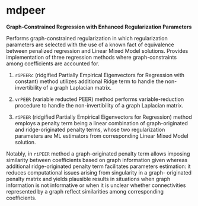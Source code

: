 
<!-- README.md is generated from README.Rmd. Please edit that file -->
mdpeer
======

**Graph-Constrained Regression with Enhanced Regularization Parameters**

Performs graph-constrained regularization in which regularization parameters are selected with the use of a known fact of equivalence between penalized regression and Linear Mixed Model solutions. Provides implementation of three regression methods where graph-constraints among coefficients are accounted for.

1.  `riPEERc` (ridgified Partially Empirical Eigenvectors for Regression with constant) method utilizes additional Ridge term to handle the non-invertibility of a graph Laplacian matrix.

2.  `vrPEER` (variable reducted PEER) method performs variable-reduction procedure to handle the non-invertibility of a graph Laplacian matrix.

3.  `riPEER` (ridgified Partially Empirical Eigenvectors for Regression) method employs a penalty term being a linear combination of graph-originated and ridge-originated penalty terms, whose two regularization parameters are ML estimators from corresponding Linear Mixed Model solution.

Notably, in `riPEER` method a graph-originated penalty term allows imposing similarity between coefficients based on graph information given whereas additional ridge-originated penalty term facilitates parameters estimation: it reduces computational issues arising from singularity in a graph- originated penalty matrix and yields plausible results in situations when graph information is not informative or when it is unclear whether connectivities represented by a graph reflect similarities among corresponding coefficients.

